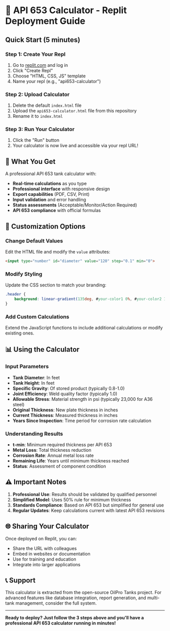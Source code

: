 # 🚀 API 653 Calculator - Replit Deployment Guide

## Quick Start (5 minutes)

### Step 1: Create Your Repl
1. Go to [replit.com](https://replit.com) and log in
2. Click "Create Repl"
3. Choose "HTML, CSS, JS" template
4. Name your repl (e.g., "api653-calculator")

### Step 2: Upload Calculator
1. Delete the default `index.html` file
2. Upload the `api653-calculator.html` file from this repository
3. Rename it to `index.html`

### Step 3: Run Your Calculator
1. Click the "Run" button
2. Your calculator is now live and accessible via your repl URL!

## 📱 What You Get

A professional API 653 tank calculator with:

- **Real-time calculations** as you type
- **Professional interface** with responsive design
- **Export capabilities** (PDF, CSV, Print)
- **Input validation** and error handling
- **Status assessments** (Acceptable/Monitor/Action Required)
- **API 653 compliance** with official formulas

## 🔧 Customization Options

### Change Default Values
Edit the HTML file and modify the `value` attributes:
```html
<input type="number" id="diameter" value="120" step="0.1" min="0">
```

### Modify Styling
Update the CSS section to match your branding:
```css
.header {
    background: linear-gradient(135deg, #your-color1 0%, #your-color2 100%);
}
```

### Add Custom Calculations
Extend the JavaScript functions to include additional calculations or modify existing ones.

## 📊 Using the Calculator

### Input Parameters
- **Tank Diameter**: In feet
- **Tank Height**: In feet  
- **Specific Gravity**: Of stored product (typically 0.8-1.0)
- **Joint Efficiency**: Weld quality factor (typically 1.0)
- **Allowable Stress**: Material strength in psi (typically 23,000 for A36 steel)
- **Original Thickness**: New plate thickness in inches
- **Current Thickness**: Measured thickness in inches
- **Years Since Inspection**: Time period for corrosion rate calculation

### Understanding Results
- **t-min**: Minimum required thickness per API 653
- **Metal Loss**: Total thickness reduction
- **Corrosion Rate**: Annual metal loss rate
- **Remaining Life**: Years until minimum thickness reached
- **Status**: Assessment of component condition

## ⚠️ Important Notes

1. **Professional Use**: Results should be validated by qualified personnel
2. **Simplified Model**: Uses 50% rule for minimum thickness
3. **Standards Compliance**: Based on API 653 but simplified for general use
4. **Regular Updates**: Keep calculations current with latest API 653 revisions

## 🌐 Sharing Your Calculator

Once deployed on Replit, you can:
- Share the URL with colleagues
- Embed in websites or documentation
- Use for training and education
- Integrate into larger applications

## 📞 Support

This calculator is extracted from the open-source OilPro Tanks project. For advanced features like database integration, report generation, and multi-tank management, consider the full system.

---

**Ready to deploy? Just follow the 3 steps above and you'll have a professional API 653 calculator running in minutes!**
